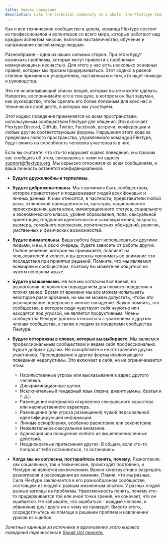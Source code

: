 ```yaml
---
title: Кодекс поведения
description: Like the technical community as a whole, the Flextype team and community is made up of a mixture of professionals and volunteers from all over the world, working on every aspect of the mission - including mentorship, teaching, and connecting people.
---
```


Как и все техническое сообщество в целом, команда Flextype состоит из профессионалов и волонтеров со всего мира, которые работают над каждым аспектом миссии, включая наставничество, обучение и налаживание связей между людьми.

Разнообразие - одна из наших сильных сторон. При этом будут возникать проблемы, которые могут привести к проблемам коммуникации и несчастью. Для этого у нас есть несколько основных правил, которых мы просим придерживаться. Этот кодекс в равной степени применим к учредителям, наставникам и тем, кто ищет помощи и руководства.

Это не исчерпывающий список вещей, которые вы не можете сделать. Напротив, воспринимайте его в том духе, в котором он был задуман, как руководство, чтобы сделать его более полезным для всех нас и технических сообществ, в которых мы участвуем.

Этот кодекс поведения применяется ко всем пространствам, используемым сообществом Flextype для общения. Это включает Flextype Discord, GitHub, Twitter, Facebook, встречи, конференции и любые другие соответствующие форумы. Нарушения этого кода за пределами любого пространства, управляемого командой Flextype, будут влиять на способность человека участвовать в них.

Если вы считаете, что кто-то нарушает кодекс поведения, мы просим вас сообщить об этом, связавшись с нами по адресу [&#115;&#117;&#112;&#112;&#111;&#114;&#116;&#064;&#102;&#108;&#101;&#120;&#116;&#121;&#112;&#101;&#046;&#111;&#114;&#103;](mailto:support@flextype.org). Мы серьезно относимся ко всем сообщениям, и ваша личность останется конфиденциальной.

- **Будьте дружелюбны и терпеливы.**
- **Будьте доброжелательны.** Мы стремимся быть сообществом, которое приветствует и поддерживает людей всех фоновых и личных данных. К ним относятся, в частности, представители любой расы, этнической принадлежности, культуры, национального происхождения, цвета кожи, иммиграционного статуса, социального и экономического класса, уровня образования, пола, сексуальной ориентации, гендерной идентичности и самовыражения, возраста, размера, семейного положения, политических убеждений, религии, умственных и физических возможностей.
- **Будьте внимательны.** Ваша работа будет использоваться другими людьми, и вы, в свою очередь, будете зависеть от работы других. Любое решение, которое вы принимаете, повлияет на пользователей и коллег, и вы должны принимать во внимание эти последствия при принятии решений. Помните, что мы являемся всемирным сообществом, поэтому вы можете не общаться на чужом основном языке.
- **Будьте уважаемыми.** Не все мы согласны все время, но разногласия не являются оправданием для плохого поведения и плохих манер. Время от времени мы все можем испытывать некоторое разочарование, но мы не можем допустить, чтобы это разочарование переросло в личное нападение. Важно помнить, что сообщество, в котором люди чувствуют себя неуютно или находятся под угрозой, не является продуктивным. Члены сообщества Flextype должны относиться с уважением к другим членам сообщества, а также к людям за пределами сообщества Flextype.
- **Будьте осторожны в словах, которые вы выбираете.** Мы являемся профессиональным сообществом и ведем себя профессионально. Будьте добры к другим. Не оскорбляйте и не отстраняйте других участников. Преследование и другие формы исключающего поведения недопустимы. Это включает в себя, но не ограничивается этим:

  - Насильственные угрозы или высказывания в адрес другого человека.
  - Дискриминационные шутки.
  - Исключительный гендерный язык (парни, джентльмены, братья и т. д.).
  - Размещение материалов откровенно сексуального характера или насильственного характера.
  - Размещение (или угроза размещения) чужой персональной идентифицирующей информации.
  - Личные оскорбления, особенно расистские или сексистские.
  - Нежелательное сексуальное внимание.
  - Адвокация или поощрение любого из вышеперечисленных действий.
  - Неоднократные притеснения других. В общем, если кто-то попросит тебя остановиться, то остановись.
- **Когда мы не согласны, постарайтесь понять, почему.** Разногласия, как социальные, так и технические, происходят постоянно, и Flextype не является исключением. Важно конструктивно разрешать разногласия и расхождения во мнениях. Помни, что мы разные. Сила Flextype заключается в его разнообразном сообществе, состоящем из людей с разным жизненным опытом. У разных людей разные взгляды на проблемы. Невозможность понять, почему кто-то придерживается той или иной точки зрения, не означает, что он ошибается. Не забывайте, что ошибаться - каждый человек, и обвинение друг друга ни к чему не приведет. Вместо этого, сосредоточьтесь на помощи в решении проблем и извлечении уроков из ошибок.

*Зачетные единицы за источники и вдохновение этого кодекса поведения перечислены в [Speak Up! проекте.](http://web.archive.org/web/20141109123859/http://speakup.io/coc.html)*
